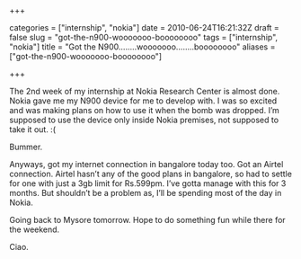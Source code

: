 +++

categories = ["internship", "nokia"]
date = 2010-06-24T16:21:32Z
draft = false
slug = "got-the-n900-wooooooo-boooooooo"
tags = ["internship", "nokia"]
title = "Got the N900........wooooooo........boooooooo"
aliases = ["got-the-n900-wooooooo-boooooooo"]

+++

The 2nd week of my internship at Nokia Research Center is almost done. Nokia gave me my N900 device for me to develop with. I was so excited and was making plans on how to use it when the bomb was dropped. I’m supposed to use the device only inside Nokia premises, not supposed to take it out. :(

Bummer.

Anyways, got my internet connection in bangalore today too. Got
an Airtel connection. Airtel hasn’t any of the good plans in bangalore, so had to settle for one with just a 3gb limit for Rs.599pm. I’ve gotta manage with this for 3 months. But shouldn’t be a problem as, I’ll be spending most of the day in Nokia.

Going back to Mysore tomorrow. Hope to do something fun while there for the weekend.

Ciao.
